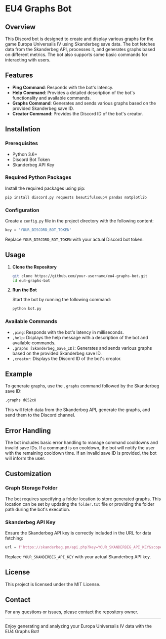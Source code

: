 # EU4 Graphs Bot

## Overview

This Discord bot is designed to create and display various graphs for the game Europa Universalis IV using Skanderbeg save data. The bot fetches data from the Skanderbeg API, processes it, and generates graphs based on different metrics. The bot also supports some basic commands for interacting with users.

## Features

- **Ping Command**: Responds with the bot's latency.
- **Help Command**: Provides a detailed description of the bot's functionality and available commands.
- **Graphs Command**: Generates and sends various graphs based on the provided Skanderbeg save ID.
- **Creator Command**: Provides the Discord ID of the bot's creator.

## Installation

### Prerequisites

- Python 3.6+
- Discord Bot Token
- Skanderbeg API Key

### Required Python Packages

Install the required packages using pip:

```sh
pip install discord.py requests beautifulsoup4 pandas matplotlib
```

### Configuration

Create a `config.py` file in the project directory with the following content:

```python
key = 'YOUR_DISCORD_BOT_TOKEN'
```

Replace `YOUR_DISCORD_BOT_TOKEN` with your actual Discord bot token.

## Usage

1. **Clone the Repository**

   ```sh
   git clone https://github.com/your-username/eu4-graphs-bot.git
   cd eu4-graphs-bot
   ```

2. **Run the Bot**

   Start the bot by running the following command:

   ```sh
   python bot.py
   ```

### Available Commands

- `,ping`: Responds with the bot's latency in milliseconds.
- `,help`: Displays the help message with a description of the bot and available commands.
- `,graphs [Skanderbeg_Save_ID]`: Generates and sends various graphs based on the provided Skanderbeg save ID.
- `,creator`: Displays the Discord ID of the bot's creator.

## Example

To generate graphs, use the `,graphs` command followed by the Skanderbeg save ID:

```sh
,graphs d852c8
```

This will fetch data from the Skanderbeg API, generate the graphs, and send them to the Discord channel.

## Error Handling

The bot includes basic error handling to manage command cooldowns and invalid save IDs. If a command is on cooldown, the bot will notify the user with the remaining cooldown time. If an invalid save ID is provided, the bot will inform the user.

## Customization

### Graph Storage Folder

The bot requires specifying a folder location to store generated graphs. This location can be set by updating the `folder.txt` file or providing the folder path during the bot's execution.

### Skanderbeg API Key

Ensure the Skanderbeg API key is correctly included in the URL for data fetching:

```python
url = f'https://skanderbeg.pm/api.php?key=YOUR_SKANDERBEG_API_KEY&scope=getCountryData&save={save}&tag=IRE&value=inc_no_subs;total_development;buildings_value;provinces;total_army;qualityScore;total_mana_spent_on_deving;total_mana_on_teching_up;spent_total;fdp;total_mana_spent_on_deving;battleCasualties;max_manpower;continents;dev_clicks;total_navy;total_army;hex;player;countryName&{ia}&format=json'
```

Replace `YOUR_SKANDERBEG_API_KEY` with your actual Skanderbeg API key.

## License

This project is licensed under the MIT License.

## Contact

For any questions or issues, please contact the repository owner.

---

Enjoy generating and analyzing your Europa Universalis IV data with the EU4 Graphs Bot!
